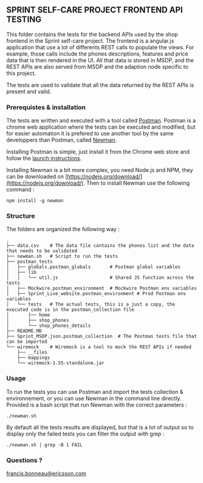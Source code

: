 
## SPRINT SELF-CARE PROJECT FRONTEND API TESTING

This folder contains the tests for the backend APIs used by the shop frontend in the Sprint self-care project. The frontend is a angular.js application that use a lot of differents REST calls to populate the views. For example, those calls include the phones descriptions, features and price data that is then rendered in the UI. All that data is stored in MSDP, and the REST APIs are also served from MSDP and the adaption node specific to this project. 

The tests are used to validate that all the data returned by the REST APIs is present and valid.

### Prerequistes & installation

The tests are written and executed with a tool called [Postman](https://www.getpostman.com). Postman is a chrome web application where the tests can be executed and modified, but for easier automation it is prefered to use another tool by the same developpers than Postman, called [Newman](https://github.com/postmanlabs/newman).

Installing Postman is simple, just install it from the Chrome web store and follow the [launch instructions](https://www.getpostman.com/docs/launch).

Installing Newman is a bit more complex, you need Node.js and NPM, they can be downloaded on [https://nodejs.org/download/](https://nodejs.org/download/). Then to install Newman use the following command : 

    npm install -g newman

### Structure

The folders are organized the following way : 

    .
    ├── data.csv    # The data file contains the phones list and the data that needs to be validated
    ├── newman.sh   # Script to run the tests
    ├── postman_tests
    │   ├── globals.postman_globals       # Postman global variables
    │   ├── lib
    │   │   └── util.js                   # Shared JS function across the tests
    │   ├── Mockwire.postman_environment  # Mockwire Postman env variables
    │   ├── Sprint_Live_website.postman_environment # Prod Postman env variables
    │   └── tests   # The actual tests, this is a just a copy, the executed code is in the postman_collection file
    │       ├── home
    │       ├── shop_phones
    │       └── shop_phones_details
    ├── README.MD
    ├── Sprint_MSDP.json.postman_collection  # The Postman tests file that can be imported
    └── wiremock    # Wiremock is a tool to mock the REST APIs if needed
        ├── __files
        ├── mappings
        └── wiremock-1.55-standalone.jar


### Usage

To run the tests you can use Postman and import the tests collection & environnement, or you can use Newman in the command line directly. Provided is a bash script that run Newman with the correct parameters : 

    ./newman.sh

By default all the tests results are displayed, but that is a lot of output so to display only the failed tests you can filter the output with grep : 

    ./newman.sh | grep -B 1 FAIL


### Questions ?

francis.bonneau@ericsson.com